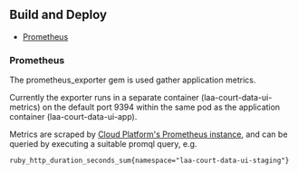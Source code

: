 ## Build and Deploy

- [Prometheus](#prometheus)

### Prometheus

The prometheus_exporter gem is used gather application metrics.

Currently the exporter runs in a separate container (laa-court-data-ui-metrics) on the default port 9394 within the same pod as the application container (laa-court-data-ui-app).

Metrics are scraped by [Cloud Platform's Prometheus instance](https://prometheus.cloud-platform.service.justice.gov.uk/graph), and can be queried by executing a suitable promql query, e.g.

```
ruby_http_duration_seconds_sum{namespace="laa-court-data-ui-staging"}
```